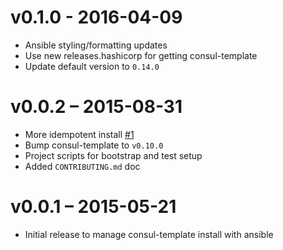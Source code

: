 # v0.1.0 - 2016-04-09

* Ansible styling/formatting updates
* Use new releases.hashicorp for getting consul-template
* Update default version to `0.14.0`

# v0.0.2 – 2015-08-31

* More idempotent install [#1](mtchavez/ansible-consul-template#1)
* Bump consul-template to `v0.10.0`
* Project scripts for bootstrap and test setup
* Added `CONTRIBUTING.md` doc

# v0.0.1 – 2015-05-21

* Initial release to manage consul-template install with ansible

